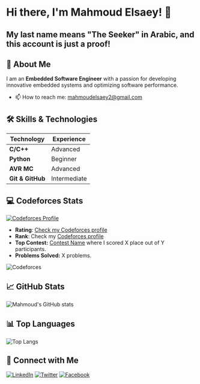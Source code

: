 # Hi there, I'm Mahmoud Elsaey! 👋
## My last name means "The Seeker" in Arabic, and this account is just a proof!


## 🚀 About Me
I am an **Embedded Software Engineer** with a passion for developing innovative embedded systems and optimizing software performance.
- 📫 How to reach me: mahmoudelsaey2@gmail.com

## 🛠️ Skills & Technologies

| Technology        | Experience |
|-------------------|------------|
| **C/C++**         | Advanced |
| **Python**        | Beginner |
| **AVR MC**        | Advanced |
| **Git & GitHub**  | Intermediate |

## 💻 Codeforces Stats

[![Codeforces Profile](https://codeforces-readme-stats.vercel.app/api/card?username=MahmoudElsaey2)](https://codeforces.com/profile/MahmoudElsaey2)

- **Rating**: [Check my Codeforces profile](https://codeforces.com/profile/MahmoudElsaey2)
- **Rank**: Check my [Codeforces profile](https://codeforces.com/profile/MahmoudElsaey2)
- **Top Contest:** [Contest Name](https://codeforces.com/contest/1234) where I scored X place out of Y participants.
- **Problems Solved:** X problems.

![Codeforces](https://img.shields.io/badge/Codeforces-YourRating-brightgreen)

## 📈 GitHub Stats

![Mahmoud's GitHub stats](https://github-readme-stats.vercel.app/api?username=MahmoudELsaey&show_icons=true&theme=radical)

## 📊 Top Languages

![Top Langs](https://github-readme-stats.vercel.app/api/top-langs/?username=MahmoudELsaey&layout=compact&theme=radical)

## 🔗 Connect with Me

[![LinkedIn](https://img.shields.io/badge/LinkedIn-Mahmoud%20Elsaey-blue)](https://www.linkedin.com/in/mahmoudelsaey/)
[![Twitter](https://img.shields.io/badge/Twitter-@MahmoudElsaey-blue)](https://twitter.com/Mahmoud_Elsaey2)
[![Facebook](https://img.shields.io/badge/Facebook-Mahmoud%20Elsaey-3b5998)](https://www.facebook.com/mahmoud.elsaey.3)
